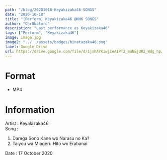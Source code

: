 ```yaml
---
path: "/blog/20201018-Keyakizaka46-SONGS"
date: "2020-10-18"
title: "[Perform] Keyakizaka46 @NHK SONGS"
author: "Chr0balord"
description: "Last performance as Keyakizaka46"
tags: ["Perform", "Keyakizaka46"]
image: image.jpg
image2: "../../assets/badges/hinatazaka46.png"
label: Google Drive
url: https://drive.google.com/file/d/1jxhAYKIwjIeAIPT2_muNEjUR2_Wdg_hp/view?usp=sharing
---
```


# Format

- MP4

# Information

Artist : Keyakizaka46 <br/>
Song :

1. Darega Sono Kane wo Narasu no Ka?
2. Taiyou wa Miageru Hito wo Erabanai <br>

Date : 17 October 2020 <br/>
